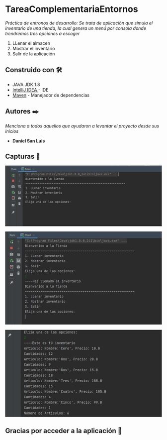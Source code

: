 # TareaComplementariaEntornos

_Práctica de entronos de desarrollo: Se trata de aplicación que simula el inventario de una tienda, 
la cual genera un menú por consola donde trendrémos tres opciones a escoger_
1) LLenar el almacen
2) Mostrar el inventario
3) Salir de la aplicación


## Construido con 🛠️

* JAVA JDK 1.8
* [IntelliJ IDEA ](https://www.jetbrains.com/es-es/idea/) - IDE
* [Maven](https://maven.apache.org/) - Manejador de dependencias



## Autores ✒️

_Menciona a todos aquellos que ayudaron a levantar el proyecto desde sus inicios_

* **Daniel San Luis** 


## Capturas 📌
![consola](https://github.com/DanielSan1990/TareaComplementariaEntornos/blob/master/Captura_1.PNG)


![consola](https://github.com/DanielSan1990/TareaComplementariaEntornos/blob/master/Captura_2.PNG)


![consola](https://github.com/DanielSan1990/TareaComplementariaEntornos/blob/master/Captura_3.PNG)



## Gracias por acceder a la aplicación 🎁
